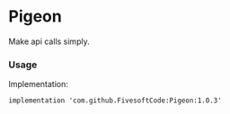 # Pigeon
Make api calls simply.


### Usage

Implementation:

    implementation 'com.github.FivesoftCode:Pigeon:1.0.3'
